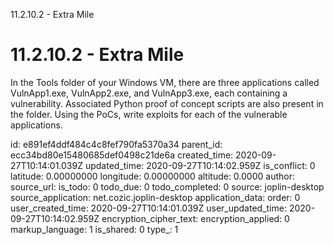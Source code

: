 11.2.10.2 - Extra Mile

# 11.2.10.2 - Extra Mile
In the Tools folder of your Windows VM, there are three applications called VulnApp1.exe, VulnApp2.exe, and VulnApp3.exe, each containing a vulnerability. Associated Python proof of concept scripts are also present in the folder. Using the PoCs, write exploits for each of the vulnerable applications.


id: e891ef4ddf484c4c8fef790fa5370a34
parent_id: ecc34bd80e15480685def0498c21de6a
created_time: 2020-09-27T10:14:01.039Z
updated_time: 2020-09-27T10:14:02.959Z
is_conflict: 0
latitude: 0.00000000
longitude: 0.00000000
altitude: 0.0000
author: 
source_url: 
is_todo: 0
todo_due: 0
todo_completed: 0
source: joplin-desktop
source_application: net.cozic.joplin-desktop
application_data: 
order: 0
user_created_time: 2020-09-27T10:14:01.039Z
user_updated_time: 2020-09-27T10:14:02.959Z
encryption_cipher_text: 
encryption_applied: 0
markup_language: 1
is_shared: 0
type_: 1